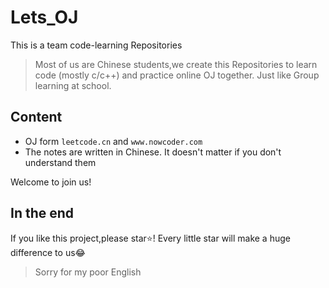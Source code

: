 # Lets_OJ
This is a team code-learning Repositories

> Most of us are Chinese students,we create this Repositories to learn code (mostly c/c++) and practice online OJ together.
> Just like Group learning at school.

## Content

* OJ form `leetcode.cn` and `www.nowcoder.com`
* The notes are written in Chinese. It doesn't matter if you don't understand them

Welcome to join us!

## In the end
If you like this project,please star⭐!
Every little star will make a huge difference to us😂

> Sorry for my poor English
